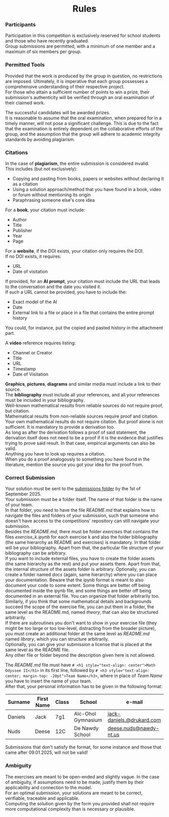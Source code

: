 <h1 align="center">Rules</h1>

### Participants

Participation in this competition is exclusively reserved for school students and those who have recently graduated.\
Group submissions are permitted, with a minimum of one member and a maximum of six members per group.

### Permitted Tools

Provided that the work is produced by the group in question, no restrictions are imposed. Ultimately, it is imperative that each group possesses a comprehensive understanding of their respective project.\
For those who attain a sufficient number of points to win a prize, their submission's authenticity will be verified through an oral examination of their claimed work.

The successful candidates will be awarded prizes.\
It is reasonable to assume that the oral examination, when prepared for in a timely manner, will not pose a significant challenge. This is due to the fact that the examination is entirely dependent on the collaborative efforts of the group, and the assumption that the group will adhere to academic integrity standards by avoiding plagiarism.

### Citations

In the case of **plagiarism**, the entire submission is considered invalid.\
This includes (but not exclusively):

- Copying and pasting from books, papers or websites without declaring it as a citation
- Using a solution approach/method that you have found in a book, video or forum without mentioning its origin
- Paraphrasing someone else's core idea

For a **book**, your citation must include:

- Author
- Title
- Publisher
- Year
- Page

For a **website**, if the DOI exists, your citation only requires the DOI.\
If no DOI exists, it requires:

- URL
- Date of visitation

If provided, for an **AI prompt**, your citation must include the URL that leads to the conversation and the date you visited it.\
If such a URL cannot be provided, you have to include the:

- Exact model of the AI
- Date
- External link to a file or place in a file that contains the entire prompt history

You could, for instance, put the copied and pasted history in the attachment part.

A **video** reference requires listing:

- Channel or Creator
- Title
- URL
- Timestamp
- Date of Visitation

**Graphics**, **pictures**, **diagrams** and similar media must include a link to their source.\
The **bibliography** must include all your references, and all your references must be included in your bibliography.\
Well-known mathematical results from reliable sources do not require proof, but citation.\
Mathematical results from non-reliable sources require proof and citation.\
Your own mathematical results do not require citation. But proof alone is not sufficient. It is mandatory to provide a derivation too.\
As long as after the derivation follows a proof of said statement, the derivation itself does not need to be a proof if it is the evidence that justifies trying to prove said result. In that case, empirical arguments can also be valid.\
Anything you have to look up requires a citation.\
When you do a proof analogously to something you have found in the literature, mention the source you got your idea for the proof from.

### Correct Submission

Your solution must be sent to the [submissions folder](https://github.com/Pseudoexpertise/Math-Odyssee-2/tree/main/submissions) by the 1st of September 2025.\
Your submission must be a folder itself. The name of that folder is the name of your team.\
In that folder, you need to have the file *README.md* that explains how to navigate the files and folders of your submission, such that someone who doesn't have access to the competitions' repository can still navigate your submission.\
Besides the *README.md*, there must be folder *exercises* that contains the files *exercise_k.ipynb* for each exercise k and also the folder bibliography (the same hierarchy as README and exercises) is mandatory. In that folder will be your bibliography. Apart from that, the particular file structure of your bibliography can be arbitrary.\
If you want to include external files, you have to create the folder assets (the same hierarchy as the rest) and put your assets there. Apart from that, the internal structure of the assets folder is arbitrary.
Optionally, you can create a folder named *docs* (again, same hierarchy) where you can place your documentation. Beware that the ipynb format is meant to also document your code to some extent. Some things are better off being documented inside the ipynb file, and some things are better off being documented in an external file. You can organize that folder arbitrarily too.\
Similarly, if you think that some mathematical details and backgrounds succeed the scope of the exercise file, you can put them in a folder, the same level as the README.md, named *theory*, that can also be structured arbitrarily.\
If there are subroutines you don't want to show in your exercise file (they might be too large or too low-level, distracting from the broader picture), you must create an additional folder at the same level as *README.md* named *library*, which you can structure arbitrarily.\
Optionally, you can give your submission a license that is placed at the same level as the README file.\
Any other file or folder beyond the description given here is not allowed.

The *README.md* file must have `# <h1 style="text-align: center">Math Odyssee II</h1>` in its first line, followed by `# <h3 style="text-align: center; margin-top: -20pt">Team Name</h3>`, where in place of *Team Name* you have to insert the name of your team.\
After that, your personal information has to be given in the following format:

| Surname | First Name | Class | School             | e-mail                    |
| -------- | ---------- | ----- | ------------------ | ------------------------- |
| Daniels  | Jack       | 7g1   | Alc-Ohol Gymnasium | jack-daniels.@drukard.com |
| Nuds     | Deese      | 12C   | De Nawdy School    | deese.nuds@nawdy-nt.us    |

Submissions that don't satisfy the format, for some instance and those that came after 09.01.2025, will not be valid!

### Ambiguity

The exercises are meant to be open-ended and slightly vague. In the case of ambiguity, if assumptions need to be made, justify them by their applicability and connection to the model.\
For an optimal submission, your solutions are meant to be correct, verifiable, traceable and applicable.\
Computing the solution given by the form you provided shall not require more computational complexity than is necessary or plausible.
